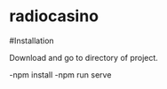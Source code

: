 # radiocasino

#Installation

Download and go to directory of project.

-npm install
-npm run serve
